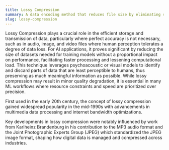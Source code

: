 ```yaml
---
title: Lossy Compression  
summary: A data encoding method that reduces file size by eliminating some information deemed less important, resulting in a loss of data quality.
slug: lossy-compression
---  
```


Lossy Compression plays a crucial role in the efficient storage and transmission of data, particularly where perfect accuracy is not necessary, such as in audio, image, and video files where human perception tolerates a degree of data loss. For AI applications, it proves significant by reducing the size of datasets needed for training models without a proportional impact on performance, facilitating faster processing and lessening computational load. This technique leverages psychoacoustic or visual models to identify and discard parts of data that are least perceptible to humans, thus preserving as much meaningful information as possible. While lossy compression may result in minor quality degradation, it is essential in many ML workflows where resource constraints and speed are prioritized over precision.

First used in the early 20th century, the concept of lossy compression gained widespread popularity in the mid-1990s with advancements in multimedia data processing and internet bandwidth optimizations.

Key developments in lossy compression were notably influenced by work from Karlheinz Brandenburg in his contribution to the MP3 audio format and the Joint Photographic Experts Group (JPEG) which standardized the JPEG image format, shaping how digital data is managed and compressed across industries.